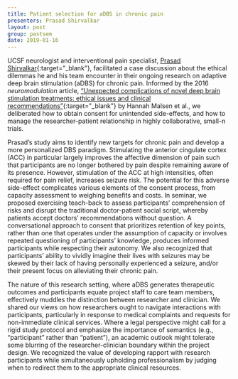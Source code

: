 ```yaml
---
title: Patient selection for aDBS in chronic pain
presenters: Prasad Shirvalkar
layout: post
group: pastsem
date: 2019-01-16
---
```


UCSF neurologist and interventional pain specialist, [Prasad Shirvalkar](https://profiles.ucsf.edu/prasad.shirvalkar){:target="\_blank"}, facilitated a case discussion about the ethical dilemmas he 
and his team encounter in their ongoing research on adaptive deep brain stimulation (aDBS) for chronic pain. Informed by the 2016 
*neuromodulation* article, [“Unexpected complications of novel deep brain stimulation treatments: ethical issues and clinical 
recommendations”](https://onlinelibrary.wiley.com/doi/full/10.1111/ner.12613){:target="\_blank"} by Hannah Malsen et al., we deliberated how to obtain consent for unintended side-effects, and how to manage the 
researcher-patient relationship in highly collaborative, small-n trials.


Prasad’s study aims to identify new targets for chronic pain and develop a more personalized DBS paradigm. Stimulating the anterior 
cingulate cortex (ACC) in particular largely improves the affective dimension of pain such that participants are no longer bothered 
by pain despite remaining aware of its presence. However, stimulation of the ACC at high intensities, often required for pain relief, 
increases seizure risk. The potential for this adverse side-effect complicates various elements of the consent process, from capacity 
assessment to weighing benefits and costs. In seminar, we proposed exercising teach-back to assess participants’ comprehension of risks 
and disrupt the traditional doctor-patient social script, whereby patients accept doctors’ recommendations without question. A 
conversational approach to consent that prioritizes retention of key points, rather than one that operates under the assumption of 
capacity or involves repeated questioning of participants’ knowledge, produces informed participants while respecting their autonomy. 
We also recognized that participants’ ability to vividly imagine their lives with seizures may be skewed by their lack of having 
personally experienced a seizure, and/or their present focus on alleviating their chronic pain. 


The nature of this research setting, where aDBS generates therapeutic outcomes and participants equate project staff to care team members, 
effectively muddles the distinction between researcher and clinician. We shared our views on how researchers ought to navigate interactions
with participants, particularly in response to medical complaints and requests for non-immediate clinical services. Where a legal 
perspective might call for a rigid study protocol and emphasize the importance of semantics (e.g., “participant” rather than “patient”), 
an academic outlook might tolerate some blurring of the researcher-clinician boundary within the project design. We recognized the 
value of developing rapport with research participants while simultaneously upholding professionalism by judging when to redirect them to 
the appropriate clinical resources.
